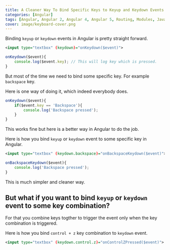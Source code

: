 ```yaml
---
title: A Cleaner Way To Bind Specific Keys to Keyup and Keydown Events in Angular
categories: [Angular]
tags: [Angular, Angular 2, Angular 4, Angular 5, Routing, Modules, JavaScript, TypeScript, SCSS, SASS, CSS]
cover: image/keyboard-cover.png
---
```


Binding ```keyup``` or ```keydown``` events in Angular is pretty straight forward.

```xml
<input type="textbox" (keydown)="onKeydown($event)">
```

```javascript
onKeydown($event){
    console.log($event.key); // This will log key which is pressed.
}
```

But most of the time we need to bind some specific key. For example ```backspace``` key.

Here is one way of doing it, which indeed everybody does.

```javascript
onKeydown($event){
    if($event.key == 'Backspace'){
        console.log('Backspace pressed');
    }
}
```

This works fine but here is a better way in Angular to do the job.

Here is how you bind ```keyup``` or ```keydown``` event to some specific key in Angular.

```xml
<input type="textbox" (keydown.backspace)="onBackspaceKeydown($event)">
```

```javascript
onBackspaceKeydown($event){
    console.log('Backspace pressed');
}
```

This is much simpler and cleaner way.

## But what if you want to bind ```keyup``` or ```keydown``` event to some key combination?

For that you combine keys togther to trigger the event only when the key combination is triggered.

Here is how you bind ```control + z``` key combination to ```keydown``` event.

```xml
<input type="textbox" (keydown.control.z)="onControlZPressed($event)">
```
